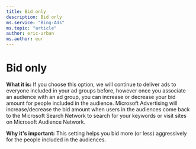 ```yaml
---
title: Bid only
description: Bid only
ms.service: "Bing-Ads"
ms.topic: "article"
author: eric-urban
ms.author: eur
---
```


# Bid only

**What it is:**  If you choose this option, we will continue to deliver ads to everyone included in your ad groups before, however once you associate an audience with an ad group, you can increase or decrease your bid amount for people included in the audience. Microsoft Advertising will increase/decrease the bid amount when users in the audiences come back to the Microsoft Search Network to search for your keywords or visit sites on Microsoft Audience Network.

**Why it's important:**  This setting helps you bid more (or less) aggressively for the people included in the audiences.


